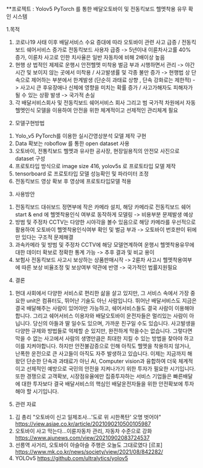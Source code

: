 **프로젝트 : Yolov5 PyTorch 를 통한 배달오토바이 및 전동킥보드 헬멧착용 유무 확인 시스템						

1.목적
  1) 코로나19 사태 이후 배달서비스 수요 증대에 따라 오토바이 관련 사고 급증 / 전동킥보드 쉐어서비스 증가로 전동킥보드 사용자 급증 
    -> 5년이내 이륜차사고률 40% 증가, 이륜차 사고로 인한 치사율은 일반 자동차에 비해 2배이상 높음
  3) 현행 상 법적인 제제로 운행시 안전헬멧 미착용 벌금 부과 시행하면서 관리
    -> 야간시간 및 보이지 않는 곳에서 미착용 / 사고발생률 및 각종 불만 증가
    -> 현행법 상 단속으로 제어하는 부분에서 한계발생 (단순히 과태료 상향 , 단속 강화로는 제한적)
    -> 사고시 큰 후유장애나 신체에 영향을 미치는 확률 증가 / 사고가해자도 피해자가 될 수 있는 상황 발생 
    -> 국가적 손실
  3) 각 배달서비스회사 및 전동킥보드 쉐어서비스 회사 그리고 범 국가적 차원에서 자동헬멧인식 모델을 이용하여 안전을 위한 체계적이고 선제적인 관리체계 필요

2. 모델구현방법
  1) Yolo_v5 PyTorch를 이용한 실시간영상분석 모델 제작 구현
  2) Data 확보는 roboflow 를 통한 open dataset 사용
  3) 오토바이, 전통킥보드 헬멧과 유사한 공사장, 현장일용직의 안전모 사진으로 dataset 구성
  4) 프로토타입 방식으로 image size 416, yolov5s 로 프로토타입 모델 제작
  5) tensorboard 로 프로토타입 모델 성능확인 및 파라미터 조정
  6) 전동킥보드 영상 확보 후 영상에 프로토타입모델 적용

3. 사용방안
  1) 전동킥보드 대쉬보드 정면부에 작은 카메라 설치, 해당 카메라로 전동킥보드 쉐어 start & end 에 헬멧착용인식 여부로 동작하게 모델링 -> 비용부분 문제발생 예상
  2) 방범 및 주정차 CCTV는 다양한 시야각을 볼수 있음으로 해당 카메라를 우선적으로 활용하여 오토바이 헬멧착용인식여부 확인 및 벌금 부과 -> 오토바이 번호판이 뒤에만 있다는 구조적 문제해결
  3) 과속카메라 및 방범 및 주정차 CCTV에 해당 모델연계하여 운행시 헬멧착용유무에 대한 데이터 확보로 정확한 통계 가능 -> 추후 결과 및 비교 용이
  4) 보험사 전동킥보드 사고시 보상하는 상품판매시작 -> 2륜차 사고시 헬멧착용여부에 따른 보상 비율조정 및 보상여부 약관에 반영 -> 국가적인 법률지원필요

4. 결론
  1) 현대 사회에서 다양한 서비스로 편리한 삶을 살고 있지만, 그 서비스 속에서 가장 중요한 unit은 컴퓨터도, 뛰어난 기술도 아닌 사람입니다. 뛰어난 배달서비스도 지금은 결국 배달해주는 사람이 있어야만 가능하고, 쉐어서비스들도 결국 사람이 이용해야합니다. 그리고 쉐어서비스 이용자와 배달오토바이 운전자들은 멀리있는 사람이 아닙니다. 당신의 아들과 딸 일수도 있으며, 가까운 친구일 수도 있습니다. 사고발생을 다양한 규제와 방법들로 억제할 순 있지만, 완전하게 막을수는 없습니다. 그렇다면 막을 수 없는 사고에서 사람의 생명만큼은 최대한 지킬 수 있는 방법을 찾아야 하고 이를 지켜야합니다. 하지만 안전불감증으로 인해 아직도 헬멧을 착용하지 않거나, 난폭한 운전으로 큰 사고들이 아직도 자주 발생하고 있습니다. 이제는 지금까지 해왔던 단순한 단속과 과태료가 아닌 AI, Computer vision과 융합하여 더욱 체계적이고 선제적인 예방으로 국민의 안전을 지켜나가기 위한 투자가 필요한 시기입니다. 
  또한 경쟁으로 고객확보, 시장점유율에만 집중투자하는 서비스 기업들은 빠른배달에 대한 투자보다 결국 배달서비스의 핵심인 배달운전자들을 위한 안전확보에 투자해야 할 시기입니다. 


5. 관련 자료
  1) 김 총리 "오토바이 신고 일제조사…'도로 위 시한폭탄' 오명 벗어야" https://view.asiae.co.kr/article/2021090210500105987 
  2) 오토바이 사고 막는다…이륜자동차 관리, 자동차 수준으로 강화 https://www.ajunews.com/view/20210902083724537
  3) 선릉역 사거리, 오토바이 아슬아슬 주행은 오늘도 그대로였다 [르포]  https://www.mk.co.kr/news/society/view/2021/08/842282/
  4) YOLOv5 https://github.com/ultralytics/yolov5



